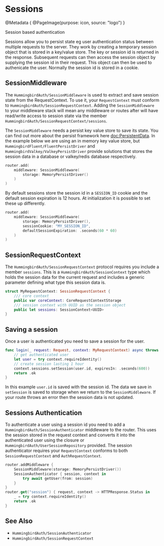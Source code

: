 # Sessions

@Metadata {
    @PageImage(purpose: icon, source: "logo")
}

Session based authentication

Sessions allow you to persist state eg user authentication status between multiple requests to the server. They work by creating a temporary session object that is stored in a key/value store. The key or session id is returned in the response. Subsequent requests can then access the session object by supplying the session id in their request. This object can then be used to authenicate the user. Normally the session id is stored in a cookie.

## SessionMiddleware

The ``HummingbirdAuth/SessionMiddleware`` is used to extract and save session state from the RequestContext. To use it, your `RequestContext` must conform to ``HummingbirdAuth/SessionRequestContext``. Adding the `SessionMiddleware` to your middleware stack will mean any middleware or routes after will have read/write access to session state via the member ``HummingbirdAuth/SessionRequestContext/sessions``.

The `SessionMiddleware` needs a persist key value store to save its state. You can find out more about the persist framework here <doc:PersistentData>. In the example below we are using an in memory key value store, but ``HummingbirdFluent/FluentPersistDriver`` and ``HummingbirdValkey/ValkeyPersistDriver`` provide solutions that stores the session data in a database or valkey/redis database respectively.

```swift
router.add(
    middleware: SessionMiddleware(
        storage: MemoryPersistDriver()
    )
)
```

By default sessions store the session id in a `SESSION_ID` cookie and the default session expiration is 12 hours. At initialization it is possible to set these up differently. 

```swift
router.add(
    middleware: SessionMiddleware(
        storage: MemoryPersistDriver(),
        sessionCookie: "MY_SESSION_ID",
        defaultSessionExpiration: .seconds(60 * 60)
    )
)
```

## SessionRequestContext

The ``HummingbirdAuth/SessionRequestContext`` protocol requires you include a member `sessions`. This is a ``HummingbirdAuth/SessionContext`` type which holds the session data for the current request and includes a generic parameter defining what type this session data is.

```swift
struct MyRequestContext: SessionRequestContext {
    /// core context
    public var coreContext: CoreRequestContextStorage
    /// session context with UUID as the session object
    public let sessions: SessionContext<UUID>
}
```

## Saving a session

Once a user is authenticated you need to save a session for the user. 

```swift
func login(_ request: Request, context: MyRequestContext) async throws -> HTTPResponseStatus {
    // get authenticated user
    let user = try context.requireIdentity()
    // create session lasting 1 hour
    context.sessions.setSession(user.id, expiresIn: .seconds(600))
    return .ok
}
```

In this example `user.id` is saved with the session id. The data we save in `setSession` is saved to storage when we return to the `SessionMiddleware`. If your route throws an error then the session data is not updated.

## Sessions Authentication

To authenticate a user using a session id you need to add a ``HummingbirdAuth/SessionAuthenticator`` middleware to the router. This uses the session stored in the request context and converts it into the authenticated user using the closure or ``HummingbirdAuth/UserSessionRepository`` provided. The session authenticator requires your `RequestContext` conforms to both `SessionRequestContext` and `AuthRequestContext`.

```swift
router.addMiddleware {
    SessionMiddleware(storage: MemoryPersistDriver())
    SessionAuthenticator { session, context in
        try await getUser(from: session)
    }
}
router.get("session") { request, context -> HTTPResponse.Status in
    _ = try context.requireIdentity()
    return .ok
}
```

## See Also

- ``HummingbirdAuth/SessionAuthenticator``
- ``HummingbirdAuth/SessionRequestContext``